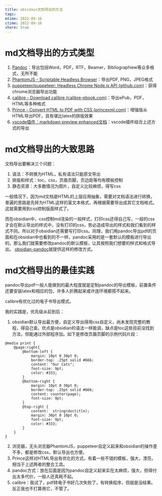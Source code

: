 ```yaml
---
title: obsidain文档导出的方法
tags: 
mtime: 2022-09-16
ctime: 2022-09-16
share: true
---
```


# md文档导出的方式类型

1. [Pandoc](https://pandoc.org/MANUAL.html)：导出包括Word，PDF，RTF，Beamer，Bibliographiew等众多格式，无所不能
2. [PhantomJS - Scriptable Headless Browser](https://phantomjs.org/)：导出PDF, PNG，JPEG格式
3. [puppeteer/puppeteer: Headless Chrome Node.js API (github.com)](https://github.com/puppeteer/puppeteer)：获得chrome浏览器导出功能
4. [calibre - Download calibre (calibre-ebook.com)](https://calibre-ebook.com/download)：导出ePub，PDF，HTML等多种格式
5. [Prince - Convert HTML to PDF with CSS (princexml.com)](https://www.princexml.com/)：增强版从HTML导出PDF，具有堪比latex的排版效果
6. [vscode插件：markdown preview enhanced文档](https://www.bookstack.cn/read/mpe/zh-cn-_sidebar.md)：vscode插件结合上述方式的导出

# md文档导出的大致思路

文档导出要解决三个问题：
1. 语法：不转换为HTML，私有语法只能原文导出
2. 排版和样式：toc，css，页眉页脚，页边距等均有模板控制
3. 静态资源：大多数情况为图片，自定义比较麻烦，得写css

一般情况下，因为md文档是HTML的上层应用抽象，需要对文档语法进行转换，普遍的思路是先转为HTML这样的富文本格式，再根据需要导出成其它文档格式。这就需要用到css控制版面样式了。

而在obsidian中，css控制md渲染的一般样式，打印css还得自己写，一般的css才会在默认导出的样式中，没有打印的css，势必造成导出的样式和我们看到的样式不同。所以对于obsidian还需要写打印css。同理，我们用pandoc导出pdf的页面和在obsidian中也看到的不一样，pandoc采用的是一套默认的模板进行导出的。那么我们就需要修改pandoc的默认模板，让其按照我们想要的样式和格式导出。 [obsidian-pandoc](https://github.com/OliverBalfour/obsidian-pandoc)就提供这样的修改方式。

# md文档导出的最佳实践

pandoc导出pdf一般人能做到的最大程度就是定制pandoc的导出模板，前置条件还要安装latex和相应的包，许多人折腾起来或许连环境都搭不起来。

calibre有优化过的电子书导出模式。

我的实践是，优先级从前到后：
1. obsidian默认导出最方便，自定义导出得用css自定义，尚未发现完整的教程，得自己查。优点是obsidian的语法一样能调，缺点是toc这些目前没找到方法，但能通过外部程序加。如下是修改页眉页脚的示例代码片段：
  ```
  @media print {
      @page:right{
          @bottom-left {
              margin: 10pt 0 30pt 0;
              border-top: .25pt solid #666;
              content: "Our Cats";
              font-size: 9pt;
              color: #333;
          }
          @bottom-right {
              margin: 10pt 0 30pt 0;
              border-top: .25pt solid #666;
              content: counter(page);
              font-size: 9pt;
          }
          @top-right {
              content:  string(doctitle);
              margin: 30pt 0 10pt 0;
              font-size: 9pt;
              color: #333;
          }
      }
  }
  ```
2. 浏览器，无头浏览器PhantomJS，puppeteer自定义起来和obsidian的操作差不多，都是修改css，默认导出也方便。
3. Prince这样对HTML导出有优化的方式，有着一些不错的模板，强大，漂亮，相当于上述两者的整合工具。
4. pandoc方式：放在后面是因为pandoc自定义起来实在太麻烦，强大，但得付出太多代价，一般人还真耗不起。
5. calibre：我试了，pdf转电子书好几次失败了，有转换程序，但就是没结果。反正我也不打算用它，不管了。